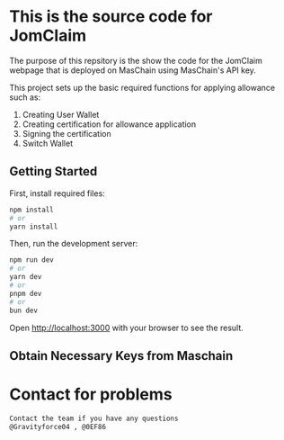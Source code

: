# This is the source code for JomClaim

The purpose of this repsitory is the show the code for the JomClaim webpage that is deployed on MasChain using MasChain's API key. 

This project sets up the basic required functions for applying allowance such as:

1. Creating User Wallet
2. Creating certification for allowance application
3. Signing the certification
4. Switch Wallet


## Getting Started

First, install required files:
```bash
npm install
# or
yarn install
```

Then, run the development server:

```bash
npm run dev
# or
yarn dev
# or
pnpm dev
# or
bun dev
```

Open [http://localhost:3000](http://localhost:3000) with your browser to see the result.

## Obtain Necessary Keys from Maschain

# Contact for problems

```bash
Contact the team if you have any questions
@Gravityforce04 , @0EF86
```
